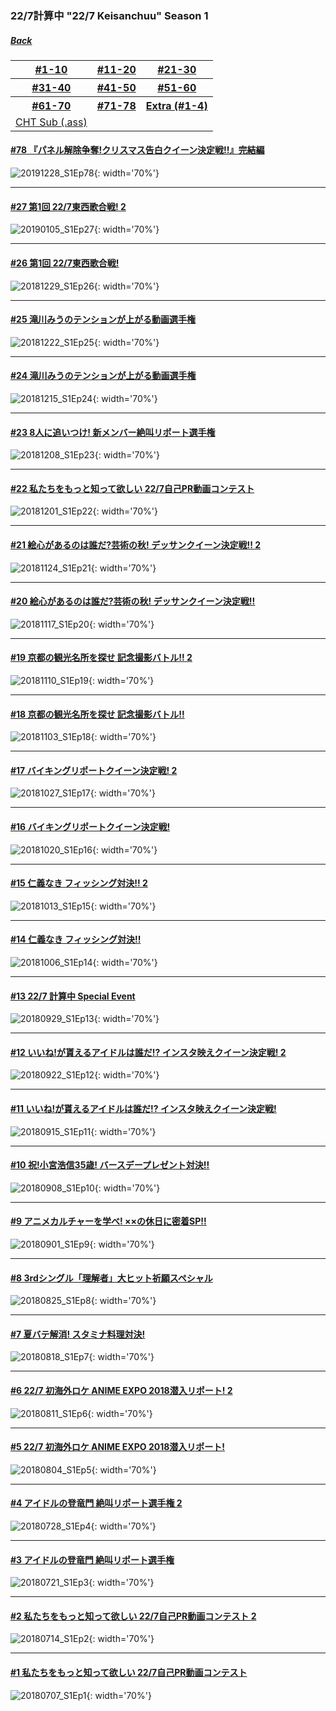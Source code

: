 ### 22/7計算中 "22/7 Keisanchuu" Season 1
##### [Back](227Keisanchuu_List.md)

<table style="width:100%">
  <tr>
  <th><a href="https://227photo.nets.hk/Markdown/Backup/227Keisanchuu/227Keisanchuu_S1.html#10-%E7%A5%9D%E5%B0%8F%E5%AE%AE%E6%B5%A9%E4%BF%A135%E6%AD%B3-%E3%83%90%E3%83%BC%E3%82%B9%E3%83%87%E3%83%BC%E3%83%97%E3%83%AC%E3%82%BC%E3%83%B3%E3%83%88%E5%AF%BE%E6%B1%BA">#1-10</a></th>
  <th><a href="">#11-20</a></th>
  <th><a href="">#21-30</a></th>
  </tr>
  <tr>
  <th><a href="">#31-40</a></th>
  <th><a href="">#41-50</a></th>
  <th><a href="">#51-60</a></th>
  </tr>
  <tr>
  <th><a href="">#61-70</a></th>
  <th><a href="">#71-78</a></th>
  <th><a href="">Extra (#1-4)</a></th>
  </tr>
  <tr>
  <td><a href="">CHT Sub (.ass)</a></td>
  </tr>
</table>

#### [#78 『パネル解除争奪!クリスマス告白クイーン決定戦!!』完結編](S1/Ep78.md)
![20191228_S1Ep78](../../../Img/227Keisanchuu/20191228_S1Ep78.jpg){: width='70%'}  

---

#### [#27 第1回 22/7東西歌合戦! 2](S1/Ep27.md)
![20190105_S1Ep27](../../../Img/227Keisanchuu/20190105_S1Ep27.jpg){: width='70%'}

---

#### [#26 第1回 22/7東西歌合戦!](S1/Ep26.md)
![20181229_S1Ep26](../../../Img/227Keisanchuu/20181229_S1Ep26.jpg){: width='70%'}

---

#### [#25 滝川みうのテンションが上がる動画選手権](S1/Ep25.md)
![20181222_S1Ep25](../../../Img/227Keisanchuu/20181222_S1Ep25.jpg){: width='70%'}

---

#### [#24 滝川みうのテンションが上がる動画選手権](S1/Ep24.md)
![20181215_S1Ep24](../../../Img/227Keisanchuu/20181215_S1Ep24.jpg){: width='70%'}

---

#### [#23 8人に追いつけ! 新メンバー絶叫リポート選手権](S1/Ep23.md)
![20181208_S1Ep23](../../../Img/227Keisanchuu/20181208_S1Ep23.jpg){: width='70%'}

---

#### [#22 私たちをもっと知って欲しい 22/7自己PR動画コンテスト](S1/Ep22.md)
![20181201_S1Ep22](../../../Img/227Keisanchuu/20181201_S1Ep22.jpg){: width='70%'}

---

#### [#21 絵心があるのは誰だ?芸術の秋! デッサンクイーン決定戦!! 2](S1/Ep21.md)
![20181124_S1Ep21](../../../Img/227Keisanchuu/20181124_S1Ep21.jpg){: width='70%'}

---

#### [#20 絵心があるのは誰だ?芸術の秋! デッサンクイーン決定戦!!](S1/Ep20.md)
![20181117_S1Ep20](../../../Img/227Keisanchuu/20181117_S1Ep20.jpg){: width='70%'}

---

#### [#19 京都の観光名所を探せ 記念撮影バトル!! 2](S1/Ep19.md)
![20181110_S1Ep19](../../../../Img/227Keisanchuu/20181110_S1Ep19.jpg){: width='70%'}

---

#### [#18 京都の観光名所を探せ 記念撮影バトル!!](S1/Ep18.md)
![20181103_S1Ep18](../../../Img/227Keisanchuu/20181103_S1Ep18.jpg){: width='70%'}

---

#### [#17 バイキングリポートクイーン決定戦! 2](S1/Ep17.md)
![20181027_S1Ep17](../../../Img/227Keisanchuu/20181027_S1Ep17.jpg){: width='70%'}

---

#### [#16 バイキングリポートクイーン決定戦!](S1/Ep16.md)
![20181020_S1Ep16](../../../Img/227Keisanchuu/20181020_S1Ep16.jpg){: width='70%'}

---

#### [#15 仁義なき フィッシング対決!! 2](S1/Ep15.md)
![20181013_S1Ep15](../../../Img/227Keisanchuu/20181013_S1Ep15.jpg){: width='70%'}

---

#### [#14 仁義なき フィッシング対決!!](S1/Ep14.md)
![20181006_S1Ep14](../../../Img/227Keisanchuu/20181006_S1Ep14.jpg){: width='70%'}

---

#### [#13 22/7 計算中 Special Event](S1/Ep13.md)
![20180929_S1Ep13](../../../Img/227Keisanchuu/20180929_S1Ep13.jpg){: width='70%'}

---

#### [#12 いいね!が貰えるアイドルは誰だ!? インスタ映えクイーン決定戦! 2](S1/Ep12.md)
![20180922_S1Ep12](../../../Img/227Keisanchuu/20180922_S1Ep12.jpg){: width='70%'}

---

#### [#11 いいね!が貰えるアイドルは誰だ!? インスタ映えクイーン決定戦!](S1/Ep11.md)
![20180915_S1Ep11](../../../Img/227Keisanchuu/20180915_S1Ep11.jpg){: width='70%'}

---

#### [#10 祝!小宮浩信35歳! バースデープレゼント対決!!](S1/Ep10.md)
![20180908_S1Ep10](../../../Img/227Keisanchuu/20180908_S1Ep10.jpg){: width='70%'}

---

#### [#9 アニメカルチャーを学べ! ××の休日に密着SP!!](S1/Ep9.md)
![20180901_S1Ep9](../../../Img/227Keisanchuu/20180901_S1Ep9.jpg){: width='70%'}

---

#### [#8 3rdシングル「理解者」大ヒット祈願スペシャル](S1/Ep8.md)
![20180825_S1Ep8](../../../Img/227Keisanchuu/20180825_S1Ep8.jpg){: width='70%'}

---

#### [#7 夏バテ解消! スタミナ料理対決!](S1/Ep7.md)
![20180818_S1Ep7](../../../Img/227Keisanchuu/20180818_S1Ep7.jpg){: width='70%'}

---

#### [#6 22/7 初海外ロケ ANIME EXPO 2018潜入リポート! 2](S1/Ep6.md)
![20180811_S1Ep6](../../../Img/227Keisanchuu/20180811_S1Ep6.jpg){: width='70%'}

---

#### [#5 22/7 初海外ロケ ANIME EXPO 2018潜入リポート!](S1/Ep5.md)
![20180804_S1Ep5](../../../Img/227Keisanchuu/20180804_S1Ep5.jpg){: width='70%'}  

---

#### [#4 アイドルの登竜門 絶叫リポート選手権 2](S1/Ep4.md)
![20180728_S1Ep4](../../../Img/227Keisanchuu/20180728_S1Ep4.jpg){: width='70%'}  

---

#### [#3 アイドルの登竜門 絶叫リポート選手権](S1/Ep3.md)
![20180721_S1Ep3](../../../Img/227Keisanchuu/20180721_S1Ep3.jpg){: width='70%'}  

---

#### [#2 私たちをもっと知って欲しい 22/7自己PR動画コンテスト 2](S1/Ep2.md)
![20180714_S1Ep2](../../../Img/227Keisanchuu/20180714_S1Ep2.jpg){: width='70%'}  

---

#### [#1 私たちをもっと知って欲しい 22/7自己PR動画コンテスト](S1/Ep1.md)
![20180707_S1Ep1](../../../Img/227Keisanchuu/20180707_S1Ep1.jpg){: width='70%'}
